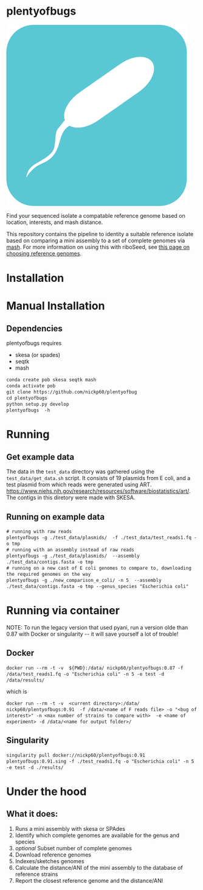 # plentyofbugs
![plentyofbugslogo](https://github.com/nickp60/plentyofbugs/blob/master/icon/pob.png)

Find your sequenced isolate a compatable reference genome based on location, interests, and mash distance.


This repository contains the pipeline to identity a suitable reference isolate based on comparing a mini assembly to a set of complete genomes via [mash](https://github.com/marbl/Mash). For more information on using this with riboSeed, see [this page on choosing reference genomes](https://riboseed.readthedocs.io/en/latest/REFERENCE.html).

# Installation

# Manual Installation
## Dependencies
plentyofbugs requires
- skesa (or spades)
- seqtk
- mash

```
conda create pob skesa seqtk mash
conda activate pob
git clone https://github.com/nickp60/plentyofbug
cd plentyofbugs
python setup.py develop
plentyofbugs  -h
```

# Running
## Get example data
The data in the `test_data` directory was gathered using the `test_data/get_data.sh` script. It consists of 19 plasmids from E coli, and a test plasmid from which reads were generated using ART. https://www.niehs.nih.gov/research/resources/software/biostatistics/art/. The contigs in this diretory were made with SKESA.

## Running on example data

```
# running with raw reads
plentyofbugs -g ./test_data/plasmids/  -f ./test_data/test_reads1.fq -o tmp
# running with an assembly instead of raw reads
plentyofbugs -g ./test_data/plasmids/  --assembly ./test_data/contigs.fasta -o tmp
# running on a new cast of E coli genomes to compare to, downloading the required genomes on the way
plentyofbugs -g ./new_comparison_e_coli/ -n 5  --assembly ./test_data/contigs.fasta -o tmp --genus_species "Escherichia coli"
```

# Running via container
NOTE: To run the legacy version that used pyani, run a version olde than 0.87 with Docker or singularity -- it will save yourself a lot of trouble!

## Docker
```
docker run --rm -t -v  ${PWD}:/data/ nickp60/plentyofbugs:0.87 -f /data/test_reads1.fq -o "Escherichia coli" -n 5 -e test -d /data/results/
```
which is

```
docker run --rm -t -v  <current directory>:/data/ nickp60/plentyofbugs:0.91  -f /data/<name of F reads file> -o "<bug of interest>" -n <max number of strains to compare with>  -e <name of experiment> -d /data/<name for output folder>/
```

## Singularity

```
singularity pull docker://nickp60/plentyofbugs:0.91
plentyofbugs:0.91.sing -f ./test_reads1.fq -o "Escherichia coli" -n 5 -e test -d ./results/
```

# Under the hood
## What it does:
1. Runs a mini assembly with skesa or SPAdes
2. Identify which complete genomes are available for the genus and species
3. *optional* Subset number of complete genomes
4. Download reference genomes
5. Indexes/sketches genomes
6. Calculate the distance/ANI of the mini assembly to the database of reference strains
7. Report the closest reference genome and the distance/ANI
